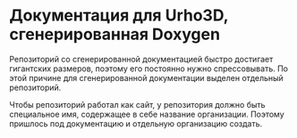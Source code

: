 # Документация для Urho3D, сгенерированная Doxygen

Репозиторий со сгенерированной документацией быстро достигает гигантских размеров, поэтому его постоянно нужно спрессовывать.
По этой причине для сгенерированной документации выделен отдельный репозиторий.

Чтобы репозиторий работал как сайт, у репозитория должно быть специальное имя, содержащее в себе название организации.
Поэтому пришлось под документацию и отдельную организацию создать.
